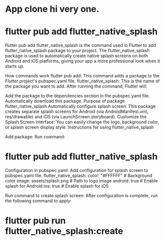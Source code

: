# App clone hi very one.

# flutter pub add flutter_native_splash 
flutter pub add flutter_native_splash is the command used in Flutter to add flutter_native_splash package to your project.
The flutter_native_splash package is used to automatically create native splash screens on both Android and iOS platforms, giving your app a more professional look when it starts up.

How commands work
flutter pub add: This command adds a package to the Flutter project's pubspec.yaml file.
flutter_native_splash: This is the name of the package you want to add.
After running the command, Flutter will:

Add the package to the dependencies section in the pubspec.yaml file.
Automatically download this package.
Purpose of package flutter_native_splash
Automatically configure splash screen:
This package creates separate splash screens for Android (via AndroidManifest.xml, res/drawable) and iOS (via LaunchScreen.storyboard).
Customize the Splash Screen interface:
You can easily change the logo, background color, or splash screen display style.
Instructions for using flutter_native_splash

Add package: Run command:
# flutter pub add flutter_native_splash
Configuration in pubspec.yaml: Add configuration for splash screen to pubspec.yaml file:
flutter_native_splash:
  color: "#FFFFFF" # Background color
  image: assets/splash.png # Path to logo image
  android: true # Enable splash for Android
  ios: true # Enable splash for iOS

Run command to create splash screen: After configuration is complete, run the following command to apply:
# flutter pub run flutter_native_splash:create